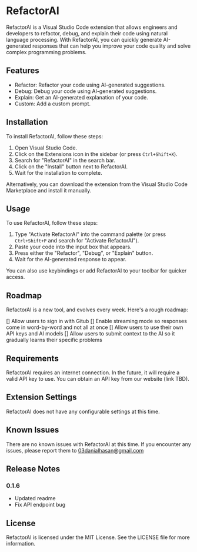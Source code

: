 # RefactorAI

RefactorAI is a Visual Studio Code extension that allows engineers and developers to refactor, debug, and explain their code using natural language processing. With RefactorAI, you can quickly generate AI-generated responses that can help you improve your code quality and solve complex programming problems.

## Features

- Refactor: Refactor your code using AI-generated suggestions.
- Debug: Debug your code using AI-generated suggestions.
- Explain: Get an AI-generated explanation of your code.
- Custom: Add a custom prompt. 

## Installation

To install RefactorAI, follow these steps:

1. Open Visual Studio Code.
2. Click on the Extensions icon in the sidebar (or press `Ctrl+Shift+X`).
3. Search for "RefactorAI" in the search bar.
4. Click on the "Install" button next to RefactorAI.
5. Wait for the installation to complete.

Alternatively, you can download the extension from the Visual Studio Code Marketplace and install it manually.

## Usage

To use RefactorAI, follow these steps:

1. Type "Activate RefactorAI" into the command palette (or press `Ctrl+Shift+P` and search for "Activate RefactorAI").
2. Paste your code into the input box that appears.
3. Press either the "Refactor", "Debug", or "Explain" button.
4. Wait for the AI-generated response to appear.

You can also use keybindings or add RefactorAI to your toolbar for quicker access.

## Roadmap

RefactorAI is a new tool, and evolves every week. Here's a rough roadmap:

[] Allow users to sign in with Gitub
[] Enable streaming mode so responses come in word-by-word and not all at once
[] Allow users to use their own API keys and AI models
[] Allow users to submit context to the AI so it gradually learns their specific problems

## Requirements

RefactorAI requires an internet connection. In the future, it will require a valid API key to use. You can obtain an API key from our website (link TBD).

## Extension Settings

RefactorAI does not have any configurable settings at this time.

## Known Issues

There are no known issues with RefactorAI at this time. If you encounter any issues, please report them to [03danialhasan@gmail.com]( 03danialhasan@gmail.com ) 

## Release Notes

### 0.1.6

- Updated readme 
- Fix API endpoint bug


## License

RefactorAI is licensed under the MIT License. See the LICENSE file for more information.
